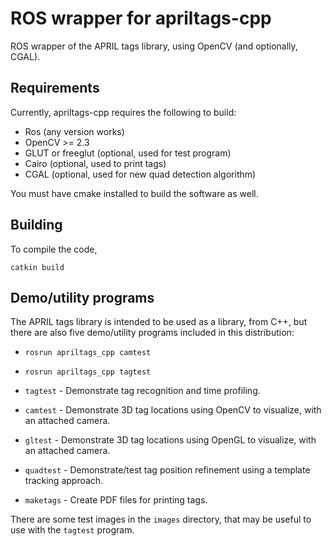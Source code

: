 
ROS wrapper for apriltags-cpp
============

ROS wrapper  of the APRIL tags library, using OpenCV (and optionally, CGAL).



## Requirements


Currently, apriltags-cpp requires the following to build:

  * Ros (any version works)     
  * OpenCV >= 2.3
  * GLUT or freeglut (optional, used for test program)
  * Cairo (optional, used to print tags)
  * CGAL (optional, used for new quad detection algorithm)

You must have cmake installed to build the software as well.

## Building

To compile the code, 

    catkin build    
    

## Demo/utility programs

The APRIL tags library is intended to be used as a library, from C++,
but there are also five demo/utility programs included in this
distribution:

   *    `rosrun apriltags_cpp camtest`
   *    `rosrun apriltags_cpp tagtest`



   *   `tagtest` - Demonstrate tag recognition and time profiling. 
     
   *   `camtest` - Demonstrate 3D tag locations using OpenCV to
       visualize, with an attached camera.

   *   `gltest` - Demonstrate 3D tag locations using OpenGL to
       visualize, with an attached camera.

   *   `quadtest` - Demonstrate/test tag position refinement using
       a template tracking approach.

   *   `maketags` - Create PDF files for printing tags.

There are some test images in the `images` directory, that may be
useful to use with the `tagtest` program.
